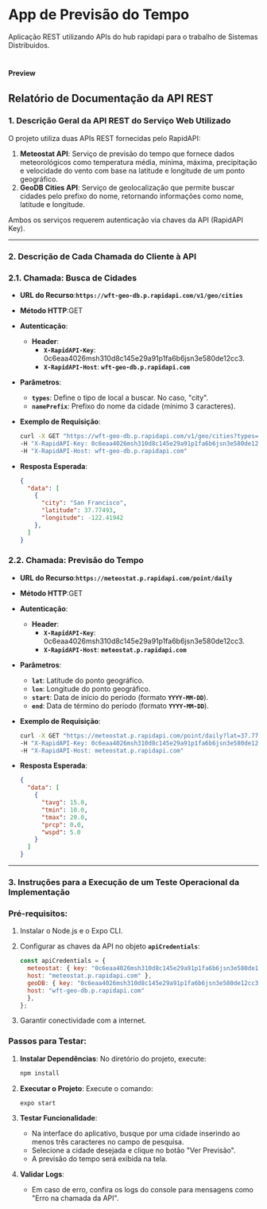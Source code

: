 # App de Previsão do Tempo

Aplicação REST utilizando APIs do hub rapidapi para o trabalho de Sistemas Distribuidos.

#
<b>Preview</b><br/>

<div style="text-align: center;">
<!--     <img src="https://github.com/thiagows2/skywatch/assets/78540913/9d231581-68a1-4a5a-8b2d-7857fa8e7e48" alt="demo"> -->
</div>

## **Relatório de Documentação da API REST**

### **1. Descrição Geral da API REST do Serviço Web Utilizado**

O projeto utiliza duas APIs REST fornecidas pelo RapidAPI:

1. **Meteostat API**: Serviço de previsão do tempo que fornece dados meteorológicos como temperatura média, mínima, máxima, precipitação e velocidade do vento com base na latitude e longitude de um ponto geográfico.
2. **GeoDB Cities API**: Serviço de geolocalização que permite buscar cidades pelo prefixo do nome, retornando informações como nome, latitude e longitude.

Ambos os serviços requerem autenticação via chaves da API (RapidAPI Key).

---

### **2. Descrição de Cada Chamada do Cliente à API**

### **2.1. Chamada: Busca de Cidades**

- **URL do Recurso**:**`https://wft-geo-db.p.rapidapi.com/v1/geo/cities`**
- **Método HTTP**:GET
- **Autenticação**:
    - **Header**:
        - **`X-RapidAPI-Key`**: 0c6eaa4026msh310d8c145e29a91p1fa6b6jsn3e580de12cc3.
        - **`X-RapidAPI-Host`**: **`wft-geo-db.p.rapidapi.com`**
- **Parâmetros**:
    - **`types`**: Define o tipo de local a buscar. No caso, "city".
    - **`namePrefix`**: Prefixo do nome da cidade (mínimo 3 caracteres).
- **Exemplo de Requisição**:
    
    ```bash
    curl -X GET "https://wft-geo-db.p.rapidapi.com/v1/geo/cities?types=city&namePrefix=San" \
    -H "X-RapidAPI-Key: 0c6eaa4026msh310d8c145e29a91p1fa6b6jsn3e580de12cc3" \
    -H "X-RapidAPI-Host: wft-geo-db.p.rapidapi.com"
    
    ```
    
- **Resposta Esperada**:
    
    ```json
    {
      "data": [
        {
          "city": "San Francisco",
          "latitude": 37.77493,
          "longitude": -122.41942
        },
      ]
    }
    
    ```
    

### **2.2. Chamada: Previsão do Tempo**

- **URL do Recurso**:**`https://meteostat.p.rapidapi.com/point/daily`**
- **Método HTTP**:GET
- **Autenticação**:
    - **Header**:
        - **`X-RapidAPI-Key`**: 0c6eaa4026msh310d8c145e29a91p1fa6b6jsn3e580de12cc3.
        - **`X-RapidAPI-Host`**: **`meteostat.p.rapidapi.com`**
- **Parâmetros**:
    - **`lat`**: Latitude do ponto geográfico.
    - **`lon`**: Longitude do ponto geográfico.
    - **`start`**: Data de início do período (formato **`YYYY-MM-DD`**).
    - **`end`**: Data de término do período (formato **`YYYY-MM-DD`**).
- **Exemplo de Requisição**:
    
    ```bash
    curl -X GET "https://meteostat.p.rapidapi.com/point/daily?lat=37.77493&lon=-122.41942&start=2023-10-29&end=2023-10-30" \
    -H "X-RapidAPI-Key: 0c6eaa4026msh310d8c145e29a91p1fa6b6jsn3e580de12cc3" \
    -H "X-RapidAPI-Host: meteostat.p.rapidapi.com"
    
    ```
    
- **Resposta Esperada**:
    
    ```json
    {
      "data": [
        {
          "tavg": 15.0,
          "tmin": 10.0,
          "tmax": 20.0,
          "prcp": 0.0,
          "wspd": 5.0
        }
      ]
    }
    
    ```
    

---

### **3. Instruções para a Execução de um Teste Operacional da Implementação**

### **Pré-requisitos:**

1. Instalar o Node.js e o Expo CLI.
2. Configurar as chaves da API no objeto **`apiCredentials`**:
    
    ```jsx
    const apiCredentials = {
      meteostat: { key: "0c6eaa4026msh310d8c145e29a91p1fa6b6jsn3e580de12cc3", 
      host: "meteostat.p.rapidapi.com" },
      geoDB: { key: "0c6eaa4026msh310d8c145e29a91p1fa6b6jsn3e580de12cc3",
      host: "wft-geo-db.p.rapidapi.com" 
      },
    };
    
    ```
    
3. Garantir conectividade com a internet.

### **Passos para Testar:**

1. **Instalar Dependências**: No diretório do projeto, execute:
    
    ```bash
    npm install
    
    ```
    
2. **Executar o Projeto**: Execute o comando:
    
    ```bash
    expo start
    
    ```
    
3. **Testar Funcionalidade**:
    - Na interface do aplicativo, busque por uma cidade inserindo ao menos três caracteres no campo de pesquisa.
    - Selecione a cidade desejada e clique no botão "Ver Previsão".
    - A previsão do tempo será exibida na tela.
4. **Validar Logs**:
    - Em caso de erro, confira os logs do console para mensagens como "Erro na chamada da API".



